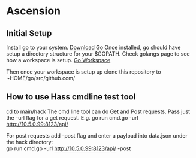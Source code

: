 # Ascension

## Initial Setup
Install go to your system. [Download Go](https://golang.org/doc/install)
Once installed, go should have setup a directory structure for your $GOPATH.
Check golangs page to see how a workspace is setup. [Go Workspace](https://golang.org/doc/code.html#Workspaces)

Then once your workspace is setup up clone this repository to ~HOME/go/src/github.com/

## How to use Hass cmdline test tool
cd to main/hack
The cmd line tool can do Get and Post requests.
Pass just the -url flag for a get request.
E.g. go run cmd.go -url http://10.5.0.99:8123/api/

For post requests add -post flag and enter a payload into data.json under the hack directory:  
go run cmd.go -url http://10.5.0.99:8123/api/ -post